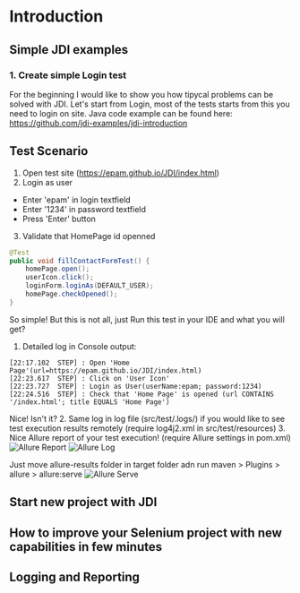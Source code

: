 # Introduction
## Simple JDI examples
### 1. Create simple Login test
For the beginning I would like to show you how tipycal problems can be solved with JDI. Let's start from Login, most of the tests starts from this you need to login on site.
Java code example can be found here: https://github.com/jdi-examples/jdi-introduction

Test Scenario
------
1) Open test site (https://epam.github.io/JDI/index.html)
2) Login as user
* Enter 'epam' in login textfield
* Enter '1234' in password textfield
* Press 'Enter' button
3) Validate that HomePage id openned
```java 
@Test
public void fillContactFormTest() {
    homePage.open();
    userIcon.click();
    loginForm.loginAs(DEFAULT_USER);
    homePage.checkOpened();
}
```
So simple!
But this is not all, just Run this test in your IDE and what you will get?
1. Detailed log in Console output:
```
[22:17.102  STEP] : Open 'Home Page'(url=https://epam.github.io/JDI/index.html)
[22:23.617  STEP] : Click on 'User Icon'
[22:23.727  STEP] : Login as User(userName:epam; password:1234)
[22:24.516  STEP] : Check that 'Home Page' is opened (url CONTAINS '/index.html'; title EQUALS 'Home Page')
```
Nice! Isn't it?
2. Same log in log file (src/test/.logs/) if you would like to see test execution results remotely (require log4j2.xml in src/test/resources)
3. Nice Allure report of your test execution! (require Allure settings in pom.xml)
![Allure Report](/images/allure-report.png)
![Allure Log](/images/allure-report-log.png)

Just move allure-results folder in target folder adn run maven > Plugins > allure > allure:serve
![Allure Serve](/images/allure-serve.png)

## Start new project with JDI
## How to improve your Selenium project with new capabilities in few minutes
## Logging and Reporting
